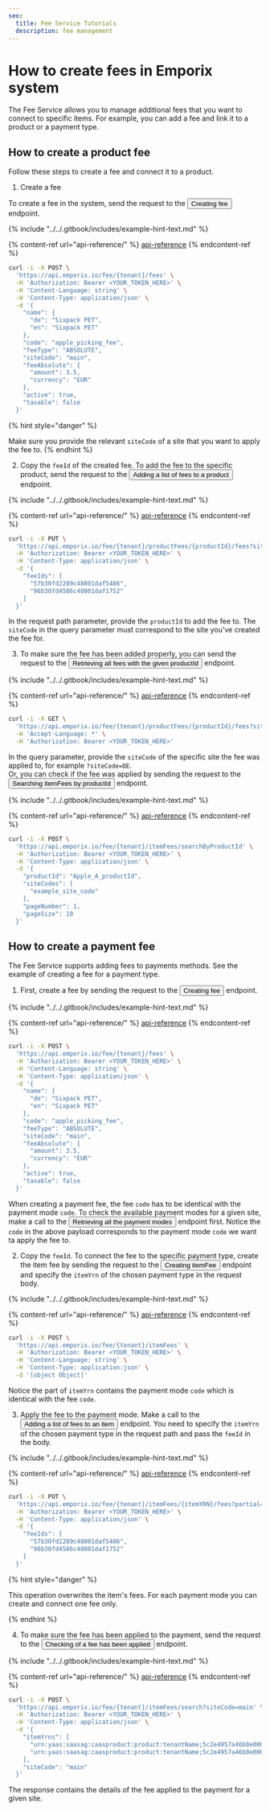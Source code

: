 ```yaml
---
seo:
  title: Fee Service Tutorials
  description: fee management
---
```


# How to create fees in Emporix system

The Fee Service allows you to manage additional fees that you want to connect to specific items. For example, you can add a fee and link it to a product or a payment type. 

## How to create a product fee

Follow these steps to create a fee and connect it to a product.

1. Create a fee

To create a fee in the system, send the request to the <nobr><Button to="/openapi/fee/#operation/POST-fee-create-fee" size="small">Creating fee</Button></nobr> endpoint.

{% include "../../.gitbook/includes/example-hint-text.md" %}

{% content-ref url="api-reference/" %}
[api-reference](api-reference/)
{% endcontent-ref %}
```bash
curl -i -X POST \
  'https://api.emporix.io/fee/{tenant}/fees' \
  -H 'Authorization: Bearer <YOUR_TOKEN_HERE>' \
  -H 'Content-Language: string' \
  -H 'Content-Type: application/json' \
  -d '{
    "name": {
      "de": "Sixpack PET",
      "en": "Sixpack PET"
    },
    "code": "apple_picking_fee",
    "feeType": "ABSOLUTE",
    "siteCode": "main",
    "feeAbsolute": {
      "amount": 3.5,
      "currency": "EUR"
    },
    "active": true,
    "taxable": false
  }'
  ```

{% hint style="danger" %}

Make sure you provide the relevant `siteCode` of a site that you want to apply the fee to. 
{% endhint %}


2. Copy the `feeId` of the created fee. To add the fee to the specific product, send the request to the <nobr><Button to="/openapi/fee/#operation/PUT-fee-add-product-fees" size="small">Adding a list of fees to a product</Button></nobr> endpoint.

{% include "../../.gitbook/includes/example-hint-text.md" %}

{% content-ref url="api-reference/" %}
[api-reference](api-reference/)
{% endcontent-ref %}
```bash
curl -i -X PUT \
  'https://api.emporix.io/fee/{tenant}/productFees/{productId}/fees?siteCode=main&partial=false' \
  -H 'Authorization: Bearer <YOUR_TOKEN_HERE>' \
  -H 'Content-Type: application/json' \
  -d '{
    "feeIds": [
      "57b30fd2289c48001daf5486",
      "96b30fd4586c48001daf1752"
    ]
  }'
  ```

In the request path parameter, provide the `productId` to add the fee to.
The `siteCode` in the query parameter must correspond to the site you've created the fee for.


3. To make sure the fee has been added properly, you can send the request to the <nobr><Button to="/openapi/fee/#operation/GET-fee-list-product-fees" size="small">Retrieving all fees with the given productId</Button></nobr> endpoint.

{% include "../../.gitbook/includes/example-hint-text.md" %}

{% content-ref url="api-reference/" %}
[api-reference](api-reference/)
{% endcontent-ref %}
```bash
curl -i -X GET \
  'https://api.emporix.io/fee/{tenant}/productFees/{productId}/fees?siteCode=main&expand=false' \
  -H 'Accept-Language: *' \
  -H 'Authorization: Bearer <YOUR_TOKEN_HERE>'
  ```

In the query parameter, provide the `siteCode` of the specific site the fee was applied to, for example `?siteCode=DE`.  
Or, you can check if the fee was applied by sending the request to the <nobr><Button to="/openapi/fee/#operation/POST-fee-search-item-fee-by-ProductId" size="small">Searching itemFees by productId</Button></nobr> endpoint.

{% include "../../.gitbook/includes/example-hint-text.md" %}

{% content-ref url="api-reference/" %}
[api-reference](api-reference/)
{% endcontent-ref %}
````bash
curl -i -X POST \
  'https://api.emporix.io/fee/{tenant}/itemFees/searchByProductId' \
  -H 'Authorization: Bearer <YOUR_TOKEN_HERE>' \
  -H 'Content-Type: application/json' \
  -d '{
    "productId": "Apple_A_productId",
    "siteCodes": [
      "example_site_code"
    ],
    "pageNumber": 1,
    "pageSize": 10
  }'
  ````
## How to create a payment fee

The Fee Service supports adding fees to payments methods. See the example of creating a fee for a payment type.

1. First, create a fee by sending the request to the <nobr><Button to="/openapi/fee/#operation/POST-fee-create-fee" size="small">Creating fee</Button></nobr> endpoint.

{% include "../../.gitbook/includes/example-hint-text.md" %}

{% content-ref url="api-reference/" %}
[api-reference](api-reference/)
{% endcontent-ref %}
```bash
curl -i -X POST \
  'https://api.emporix.io/fee/{tenant}/fees' \
  -H 'Authorization: Bearer <YOUR_TOKEN_HERE>' \
  -H 'Content-Language: string' \
  -H 'Content-Type: application/json' \
  -d '{
    "name": {
      "de": "Sixpack PET",
      "en": "Sixpack PET"
    },
    "code": "apple_picking_fee",
    "feeType": "ABSOLUTE",
    "siteCode": "main",
    "feeAbsolute": {
      "amount": 3.5,
      "currency": "EUR"
    },
    "active": true,
    "taxable": false
  }'
  ```

When creating a payment fee, the fee `code` has to be identical with the payment mode `code`. To check the available payment modes for a given site, make a call to the <nobr><Button to="/openapi/payment-gateway/#operation/GET-payment-gateway-list-payment-modes-frontend" size="small">Retrieving all the payment modes</Button></nobr> endpoint first.
Notice the `code` in the above payload corresponds to the payment mode `code` we want ta apply the fee to.


2. Copy the `feeId`. To connect the fee to the specific payment type, create the item fee by sending the request to the <nobr><Button to="/openapi/fee/#operation/POST-fee-create-item-fee" size="small">Creating itemFee</Button></nobr> endpoint 
and specify the `itemYrn` of the chosen payment type in the request body.


{% include "../../.gitbook/includes/example-hint-text.md" %}

{% content-ref url="api-reference/" %}
[api-reference](api-reference/)
{% endcontent-ref %}
```bash
curl -i -X POST \
  'https://api.emporix.io/fee/{tenant}/itemFees' \
  -H 'Authorization: Bearer <YOUR_TOKEN_HERE>' \
  -H 'Content-Language: string' \
  -H 'Content-Type: application:json' \
  -d '[object Object]'
  ```

Notice the part of `itemYrn` contains the payment mode `code` which is identical with the fee `code`.

3. Apply the fee to the payment mode. Make a call to the <nobr><Button to="/openapi/fee/#operation/PUT-fee-add-item-fees-itemYRN" size="small">Adding a list of fees to an item</Button></nobr> endpoint. 
You need to specify the `itemYrn` of the chosen payment type in the request path and pass the `feeId` in the body.


{% include "../../.gitbook/includes/example-hint-text.md" %}

{% content-ref url="api-reference/" %}
[api-reference](api-reference/)
{% endcontent-ref %}
```bash
curl -i -X PUT \
  'https://api.emporix.io/fee/{tenant}/itemFees/{itemYRN}/fees?partial=false' \
  -H 'Authorization: Bearer <YOUR_TOKEN_HERE>' \
  -H 'Content-Type: application/json' \
  -d '{
    "feeIds": [
      "57b30fd2289c48001daf5486",
      "96b30fd4586c48001daf1752"
    ]
  }'
```

{% hint style="danger" %}

This operation overwrites the item's fees. 
For each payment mode you can create and connect one fee only.

{% endhint %}

4. To make sure the fee has been applied to the payment, send the request to the <nobr><Button to="/openapi/fee/#operation/POST-fee-check-item-fee" size="small">Checking of a fee has been applied</Button></nobr> endpoint.

{% include "../../.gitbook/includes/example-hint-text.md" %}

{% content-ref url="api-reference/" %}
[api-reference](api-reference/)
{% endcontent-ref %}

```bash
curl -i -X POST \
  'https://api.emporix.io/fee/{tenant}/itemFees/search?siteCode=main' \
  -H 'Authorization: Bearer <YOUR_TOKEN_HERE>' \
  -H 'Content-Type: application/json' \
  -d '{
    "itemYrns": [
      "urn:yaas:saasag:caasproduct:product:tenantName;5c2e4957a46b0e0008491095",
      "urn:yaas:saasag:caasproduct:product:tenantName;5c2e4957a46b0e0008491096"
    ],
    "siteCode": "main"
  }'
```

The response contains the details of the fee applied to the payment for a given site.

